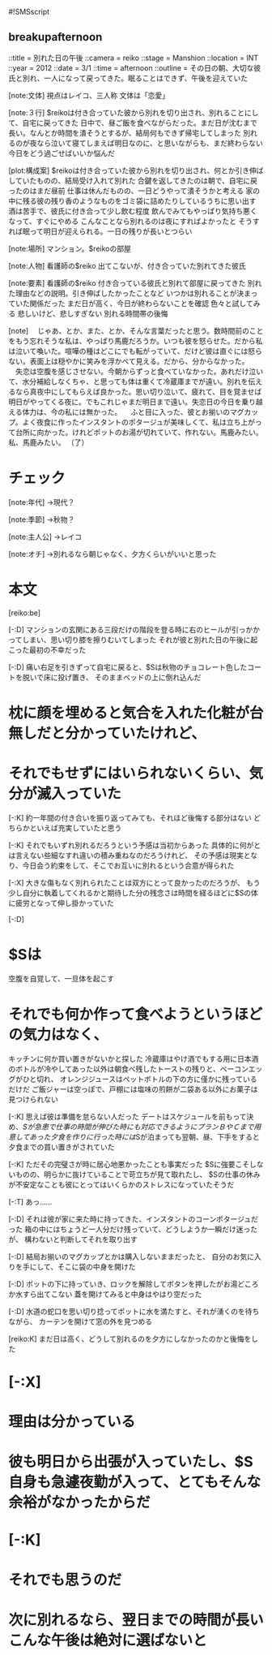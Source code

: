 #!SMSscript

## breakupafternoon

::title = 別れた日の午後
::camera = reiko
::stage = Manshion
::location = INT
::year = 2012
::date = 3/1
::time = afternoon
::outline = その日の朝、大切な彼氏と別れ、一人になって戻ってきた。眠ることはできず、午後を迎えていた

[note:文体]
視点はレイコ、三人称
文体は「恋愛」

[note:３行]
$reikoは付き合っていた彼から別れを切り出され、別れることにして、自宅に戻ってきた
日中で、昼ご飯を食べながらだった。まだ日が沈むまで長い。なんとか時間を潰そうとするが、結局何もできず帰宅してしまった
別れるのが夜なら泣いて寝てしまえば明日なのに、と思いながらも、まだ終わらない今日をどう過ごせばいいか悩んだ

[plot:構成案]
$reikoは付き合っていた彼から別れを切り出され、何とか引き伸ばしていたものの、結局受け入れて別れた
合鍵を返してきたのは朝で、自宅に戻ったのはまだ昼前
仕事は休んだものの、一日どうやって潰そうかと考える
家の中に残る彼の残り香のようなものをゴミ袋に詰めたりしているうちに思い出す
酒は苦手で、彼氏に付き合って少し飲む程度
飲んでみてもやっぱり気持ち悪くなって、すぐにやめる
こんなことなら別れるのは夜にすればよかったと
そうすれば眠って明日が迎えられる。一日の残りが長いとつらい

[note:場所]
マンション。$reikoの部屋

[note:人物]
看護師の$reiko
出てこないが、付き合っていた別れてきた彼氏

[note:要素]
看護師の$reiko
付き合っている彼氏と別れて部屋に戻ってきた
別れた理由などの説明。引き伸ばしたかったことなど
いつかは別れることが決まっていた関係だった
まだ日が高く、今日が終わらないことを確認
色々と試してみる
悲しいけど、悲しすぎない
別れる時間帯の後悔

[note]
　じゃあ、とか、また、とか、そんな言葉だったと思う。数時間前のことをもう忘れそうな私は、やっぱり馬鹿だろうか。いつも彼を怒らせた。だから私は泣いて喚いた。喧嘩の種はどこにでも転がっていて、だけど彼は直ぐには怒らない。表面上は穏やかに笑みを浮かべて見える。だから、分からなかった。
　失恋は空腹を感じさせない。今朝からずっと食べていなかった。あれだけ泣いて、水分補給しなくちゃ、と思っても体は重くて冷蔵庫までが遠い。別れを伝えるなら真夜中にしてもらえば良かった。思い切り泣いて、疲れて、目を覚ませば明日がやってくる夜に。でもこれじゃまだ明日まで遠い。失恋日の今日を乗り越える体力は、今の私には無かった。
　ふと目に入った、彼とお揃いのマグカップ。よく夜食に作ったインスタントのポタージュが美味しくて、私は立ち上がって台所に向かった。けれどポットのお湯が切れていて、作れない。馬鹿みたい。私、馬鹿みたい。
（了）

# チェック

[note:年代]
→現代？

[note:季節]
→秋物？

[note:主人公]
→レイコ

[note:オチ]
→別れるなら朝じゃなく、夕方くらいがいいと思った

# 本文

[reiko:be]

[-:D]
マンションの玄関にある三段だけの階段を登る時に右のヒールが引っかかってしまい、思い切り膝を擦りむいてしまった
それが彼と別れた日の午後に起こった最初の不幸だった

[-:D]
痛い右足を引きずって自宅に戻ると、$Sは秋物のチョコレート色したコートを脱いで床に投げ置き、
そのままベッドの上に倒れ込んだ
# 枕に顔を埋めると気合を入れた化粧が台無しだと分かっていたけれど、
# それでもせずにはいられないくらい、気分が滅入っていた

[-:K]
約一年間の付き合いを振り返ってみても、それほど後悔する部分はない
どちらかといえば充実していたと思う

[-:K]
それでもいずれ別れるだろうという予感は当初からあった
具体的に何がとは言えない些細なすれ違いの積み重ねなのだろうけれど、
その予感は現実となり、今日会う約束をして、そこでお互いに別れるという合意が得られた

[-:X]
大きな傷もなく別れられたことは双方にとって良かったのだろうが、
もう少し自分に執着してくれるかと期待した分の残念さは時間を経るほどに$Sの体に疲労となって伸し掛かっていた

[-:D]
# $Sは
空腹を自覚して、一旦体を起こす
# それでも何か作って食べようというほどの気力はなく、
キッチンに何か買い置きがないかと探した
冷蔵庫はやけ酒でもする用に日本酒のボトルが冷やしてあった以外は朝食べ残したトーストの残りと、ベーコンエッグがひと切れ、
オレンジジュースはペットボトルの下の方に僅かに残っているだけだ
ご飯ジャーは空っぽで、戸棚には塩味の煎餅が二袋ある以外にお菓子は見つけられない

[-:K]
思えば彼は準備を怠らない人だった
デートはスケジュールを前もって決め、$Sが急患で仕事の時間が伸びた時にも対応できるようにプランＢやＣまで用意してあった
夕食を作りに行った時には$Sが泊まっても翌朝、昼、下手をすると夕食までの買い置きがされていた

[-:K]
ただその完璧さが時に居心地悪かったことも事実だった
$Sに強要こそしないものの、明らかに抜けていることで苛立ちが見て取れたし、
$Sの仕事の休みが不安定なことも彼にとってはいくらかのストレスになっていたそうだ

[-:T]
あっ……

[-:D]
それは彼が家に来た時に持ってきた、インスタントのコーンポタージュだった
箱の中にはちょうど一人分だけ残っていて、どうしようか一瞬だけ迷ったが、
構わないと判断してそれを取り出す

[-:D]
結局お揃いのマグカップとかは購入しないままだったと、
自分のお気に入りを手にして、そこに袋の中身を開けた

[-:D]
ポットの下に持っていき、ロックを解除してボタンを押したがお湯どころか水すら出てこない
蓋を開けてみると中身はやはり空だった

[-:D]
水道の蛇口を思い切り捻ってポットに水を満たすと、それが湧くのを待ちながら、
カーテンを開けて窓の外を見つめる

[reiko:K]
まだ日は高く、どうして別れるのを夕方にしなかったのかと後悔をした

# [-:X]
# 理由は分かっている
# 彼も明日から出張が入っていたし、$S自身も急遽夜勤が入って、とてもそんな余裕がなかったからだ

# [-:K]
# それでも思うのだ
# 次に別れるなら、翌日までの時間が長いこんな午後は絶対に選ばないと

